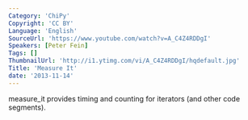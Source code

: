 ```yaml
---
Category: 'ChiPy'
Copyright: 'CC BY'
Language: 'English'
SourceUrl: 'https://www.youtube.com/watch?v=A_C4Z4RDDgI'
Speakers: [Peter Fein]
Tags: []
ThumbnailUrl: 'http://i1.ytimg.com/vi/A_C4Z4RDDgI/hqdefault.jpg'
Title: 'Measure It'
date: '2013-11-14'
---
```

measure_it provides timing and counting for iterators (and other code segments).

